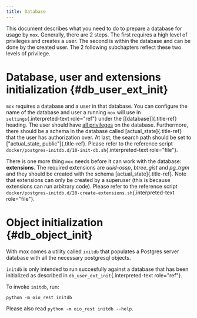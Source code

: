 ```yaml
---
title: Database
---
```


This document describes what you need to do to prepare a database for
usage by `mox`. Generally, there are 2 steps. The first requires a high
level of privileges and creates a user. The second is within the
database and can be done by the created user. The 2 following
subchapters reflect these two levels of privilege.

Database, user and extensions initialization {#db_user_ext_init}
============================================

`mox` requires a database and a user in that database. You can configure
the name of the database and user a running `mox` will use in
`settings`{.interpreted-text role="ref"} under the
[\[database\]]{.title-ref} heading. The user should have [all
privileges](https://www.postgresql.org/docs/11.7/sql-grant.html) on the
database. Furthermore, there should be a schema in the database called
[actual\_state]{.title-ref} that the user has authorization over. At
last, the search path should be set to [\"actual\_state,
public\"]{.title-ref}. Please refer to the reference script
`docker/postgres-initdb.d/10-init-db.sh`{.interpreted-text role="file"}.

There is one more thing `mox` needs before it can work with the
database: **extensions**. The required extensions are *uuid-ossp*,
*btree\_gist* and *pg\_trgm* and they should be created with the schema
[actual\_state]{.title-ref}. Note that extensions can only be created by
a superuser (this is because extensions can run arbitrary code). Please
refer to the reference script
`docker/postgres-initdb.d/20-create-extensions.sh`{.interpreted-text
role="file"}.

Object initialization {#db_object_init}
=====================

With mox comes a utility called `initdb` that populates a Postgres
server database with all the necessary postgresql objects.

`initdb` is only intended to run succesfully against a database that has
been initialized as described in `db_user_ext_init`{.interpreted-text
role="ref"}.

To invoke `initdb`, run:

    python -m oio_rest initdb

Please also read `python -m oio_rest initdb --help`.
